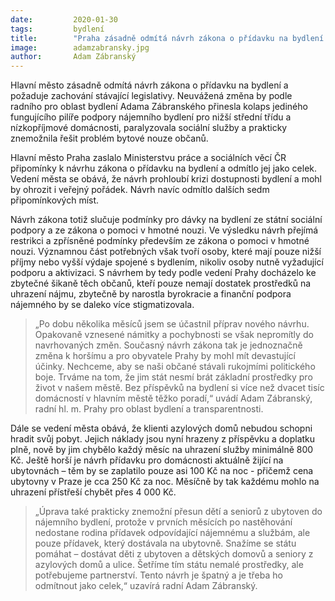 ```yaml
---
date:         2020-01-30
tags:         bydlení
title:        "Praha zásadně odmítá návrh zákona o přídavku na bydlení z dílny Ministerstva práce a sociálních věcí ČR"
image: 	      adamzabransky.jpg
author:       Adam Zábranský
---
```


Hlavní město zásadně odmítá návrh zákona o přídavku na bydlení a požaduje zachování stávající legislativy. Neuvážená změna by podle radního pro oblast bydlení Adama Zábranského přinesla kolaps jediného fungujícího pilíře podpory nájemního bydlení pro nižší střední třídu a nízkopříjmové domácnosti, paralyzovala sociální služby a prakticky znemožnila řešit problém bytové nouze občanů.

Hlavní město Praha zaslalo Ministerstvu práce a sociálních věcí ČR připomínky k návrhu zákona o přídavku na bydlení a odmítlo jej jako celek. Vedení města se obává, že návrh prohloubí krizi dostupnosti bydlení a mohl by ohrozit i veřejný pořádek. Návrh navíc odmítlo dalších sedm připomínkových míst.

Návrh zákona totiž slučuje podmínky pro dávky na bydlení ze státní sociální podpory a ze zákona o pomoci v hmotné nouzi. Ve výsledku návrh přejímá restrikci a zpřísněné podmínky především ze zákona o pomoci v hmotné nouzi. Významnou část potřebných však tvoří osoby, které mají pouze nižší příjmy nebo vyšší výdaje spojené s bydlením, nikoliv osoby nutně vyžadující podporu a aktivizaci. S návrhem by tedy podle vedení Prahy docházelo ke zbytečné šikaně těch občanů, kteří pouze nemají dostatek prostředků na uhrazení nájmu, zbytečně by narostla byrokracie a finanční podpora nájemného by se daleko více stigmatizovala.

> „Po dobu několika měsíců jsem se účastnil příprav nového návrhu. Opakovaně vznesené námitky a pochybnosti se však nepromítly do navrhovaných změn. Současný návrh zákona tak je jednoznačně změna k horšímu a pro obyvatele Prahy by mohl mít devastující účinky. Nechceme, aby se naši občané stávali rukojmími politického boje. Trváme na tom, že jim stát nesmí brát základní prostředky pro život v našem městě. Bez příspěvků na bydlení si více než dvacet tisíc domácností v hlavním městě těžko poradí,“ uvádí Adam Zábranský, radní hl. m. Prahy pro oblast bydlení a transparentnosti.

Dále se vedení města obává, že klienti azylových domů nebudou schopni hradit svůj pobyt. Jejich náklady jsou nyní hrazeny z příspěvku a doplatku plně, nově by jim chybělo každý měsíc na uhrazení služby minimálně 800 Kč. Ještě horší je návrh přídavku pro domácnosti aktuálně žijící na ubytovnách – těm by se zaplatilo pouze asi 100 Kč na noc - přičemž cena ubytovny v Praze je cca 250 Kč za noc. Měsíčně by tak každému mohlo na uhrazení přístřeší chybět přes 4 000 Kč.

> „Úprava také prakticky znemožní přesun dětí a seniorů z ubytoven do nájemního bydlení, protože v prvních měsících po nastěhování nedostane rodina přídavek odpovídající nájemnému a službám, ale pouze přídavek, který dostávala na ubytovně. Snažíme se státu pomáhat – dostávat děti z ubytoven a dětských domovů a seniory z azylových domů a ulice. Šetříme tím státu nemalé prostředky, ale potřebujeme partnerství. Tento návrh je špatný a je třeba ho odmítnout jako celek,“ uzavírá radní Adam Zábranský.
